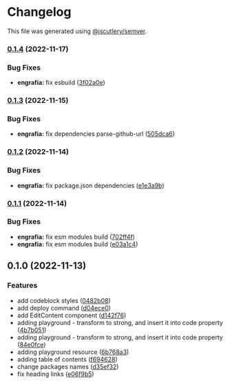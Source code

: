 # Changelog

This file was generated using [@jscutlery/semver](https://github.com/jscutlery/semver).

### [0.1.4](https://github.com/Jucian0/engrafia/compare/@engrafia/engrafia@0.1.3...@engrafia/engrafia@0.1.4) (2022-11-17)


### Bug Fixes

* **engrafia:** fix esbuild ([3f02a0e](https://github.com/Jucian0/engrafia/commit/3f02a0e9e683adace9ebb5467a98dd99345023c6))

### [0.1.3](https://github.com/Jucian0/engrafia/compare/@engrafia/engrafia@0.1.2...@engrafia/engrafia@0.1.3) (2022-11-15)


### Bug Fixes

* **engrafia:** fix dependencies parse-github-url ([505dca6](https://github.com/Jucian0/engrafia/commit/505dca604d175ddbe4122e088a5d343655cf3857))

### [0.1.2](https://github.com/Jucian0/engrafia/compare/@engrafia/engrafia@0.1.1...@engrafia/engrafia@0.1.2) (2022-11-14)


### Bug Fixes

* **engrafia:** fix package.json dependencies ([e1e3a9b](https://github.com/Jucian0/engrafia/commit/e1e3a9b051d72f3af2a148661c19f0fefddd1b6d))

### [0.1.1](https://github.com/Jucian0/engrafia/compare/@engrafia/engrafia@0.1.0...@engrafia/engrafia@0.1.1) (2022-11-14)


### Bug Fixes

* **engrafia:** fix esm modules build ([702ff4f](https://github.com/Jucian0/engrafia/commit/702ff4ffe00a8a84a0d8dd3c9ed8ed5b3e95cef2))
* **engrafia:** fix esm modules build ([e03a1c4](https://github.com/Jucian0/engrafia/commit/e03a1c4c485abd3195d21fcae8593b97d86dfad1))

## 0.1.0 (2022-11-13)


### Features

* add codeblock styles ([0482b08](https://github.com/Jucian0/engrafia/commit/0482b08db5e6f6db298394b785ac9e6f9f93f09b))
* add deploy command ([d04ece0](https://github.com/Jucian0/engrafia/commit/d04ece0729a304e779ba7ad8f6fd497d09ba8505))
* add EditContent component ([d142f76](https://github.com/Jucian0/engrafia/commit/d142f765c90416c300b5a29fa97c5424e686305d))
* adding playground - transform to strong, and insert it into code property ([4b7b051](https://github.com/Jucian0/engrafia/commit/4b7b0517a595fd6f9e7142aecf3cd70d1c72f745))
* adding playground - transform to strong, and insert it into code property ([84e0fce](https://github.com/Jucian0/engrafia/commit/84e0fce4c39b4fa4699d5d462af31e5c5063c467))
* adding playground resource ([6b768a3](https://github.com/Jucian0/engrafia/commit/6b768a3db4dad5290a7a1f3f4d1ecd8e34dfc9c9))
* adding table of contents ([f694628](https://github.com/Jucian0/engrafia/commit/f694628a9fa39edd3f66c4da3c53ca291d4942b3))
* change packages names ([d35ef32](https://github.com/Jucian0/engrafia/commit/d35ef324a1a6e785c21ca96e4c2a1794bfcc67f2))
* fix heading links ([e06f9b5](https://github.com/Jucian0/engrafia/commit/e06f9b581125f546855c9bcdfe6c3c75aa9ed17d))